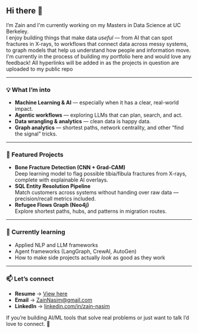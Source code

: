 ## Hi there 👋

I’m Zain and I'm currently working on my Masters in Data Science at UC Berkeley.  
I enjoy building things that make data *useful* — from AI that can spot fractures in X-rays, to workflows that connect data across messy systems, to graph models that help us understand how people and information move.
I'm currently in the process of building my portfolio here and would love any feedback! All hyperlinks will be added in as the projects in question are uploaded to my public repo

---

### 💡 What I’m into
- **Machine Learning & AI** — especially when it has a clear, real-world impact.
- **Agentic workflows** — exploring LLMs that can plan, search, and act.
- **Data wrangling & analytics** — clean data is happy data.
- **Graph analytics** — shortest paths, network centrality, and other “find the signal” tricks.

---

### 📌 Featured Projects
- **Bone Fracture Detection (CNN + Grad-CAM)**  
  Deep learning model to flag possible tibia/fibula fractures from X-rays, complete with explainable AI overlays.
- **SQL Entity Resolution Pipeline**  
  Match customers across systems without handing over raw data — precision/recall metrics included.
- **Refugee Flows Graph (Neo4j)**  
  Explore shortest paths, hubs, and patterns in migration routes.

---

### 🌱 Currently learning
- Applied NLP and LLM frameworks
- Agent frameworks (LangGraph, CrewAI, AutoGen)
- How to make side projects actually *look* as good as they work

---

### 📫 Let’s connect
- **Resume** → [View here](https://docs.google.com/document/d/191RrJ10AybRiR1Lgz5itqYG94DnYJsO9CgMm4jCY5CE/edit?usp=sharing)  
- **Email** → [ZainNasim@gmail.com](ZainNasim@gmail.com)
- **LinkedIn** → [linkedin.com/in/zain-nasim](https://www.linkedin.com/in/zain-nasim/)  

If you’re building AI/ML tools that solve real problems or just want to talk I’d love to connect. 🙂
